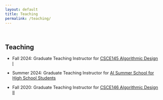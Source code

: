 ```yaml
---
layout: default
title: Teaching
permalink: /teaching/
---
```


<h1 id="teaching"></h1>

<h2 style="margin: 60px 0px -15px;">Teaching</h2>
<br>

- Fall 2024: Graduate Teaching Instructor for [CSCE145 Algorithmic Design I](https://cse.sc.edu/class/145)
  
- Summer 2024: Graduate Teaching Instructor for [AI Summer School for High School Students](https://sites.google.com/view/2024-ai-camp/home?authuser=0)
  
- Fall 2020: Graduate Teaching Instructor for [CSCE146 Algorithmic Design II](https://cse.sc.edu/class/146)
